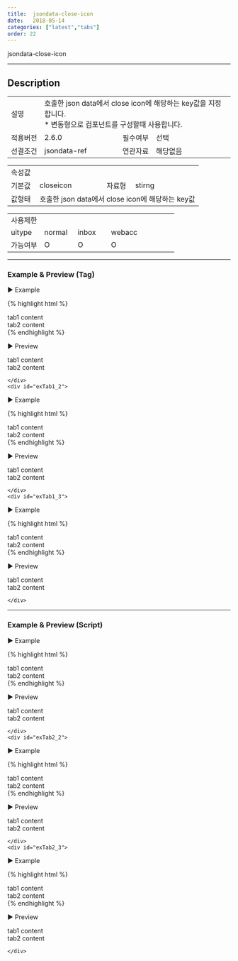 ```yaml
---
title:  jsondata-close-icon
date:   2018-05-14
categories: ["latest","tabs"]
order: 22
---
```


jsondata-close-icon

---

## Description

<table style="width:100%">
    <colgroup>
        <col width="15%"/>
        <col width="35%"/>
        <col width="15%"/>
        <col width="35%"/>
    </colgroup>
    <tr>
        <td class="tdTitle">설명</td>
        <td colspan="3">
            호출한 json data에서 close icon에 해당하는 key값을 지정합니다.<br>
            * 변동형으로 컴포넌트를 구성할때 사용합니다.
        </td>
    </tr>
    <tr>
        <td class="tdTitle">적용버전</td>
        <td>2.6.0</td>
        <td class="tdTitle">필수여부</td>
        <td>선택</td>
    </tr>
    <tr>
        <td class="tdTitle">선결조건</td>
        <td>jsondata-ref</td>
        <td class="tdTitle">연관자료</td>
        <td>해당없음</td>
    </tr>
</table>
<table style="width:100%">
    <colgroup>
        <col width="15%"/>
        <col width="35%"/>
        <col width="15%"/>
        <col width="35%"/>
    </colgroup>
    <tr>
        <td class="tdTitle tdBg" colspan="4">속성값</td>
    </tr>
    <tr>
        <td class="tdTitle">기본값</td>
        <td>closeicon</td>
        <td class="tdTitle">자료형</td>
        <td>stirng</td>
    </tr>
    <tr>
        <td class="tdTitle">값형태</td>
        <td colspan="3">호출한 json data에서 close icon에 해당하는 key값</td>
    </tr>
</table>
<table style="width:100%">
    <colgroup>
        <col width="20%"/>
        <col width="20%"/>
        <col width="20%"/>
        <col width="20%"/>
        <col width="20%"/>
    </colgroup>
    <tr>
        <td class="tdTitle tdBg" colspan="5">사용제한</td>
    </tr>
    <tr>
        <td>uitype</td>
        <td class="tdCenter">normal</td>
        <td class="tdCenter">inbox</td>
        <td class="tdCenter">webacc</td>
        <td></td>
    </tr>
    <tr>
        <td>가능여부</td>
        <td class="tdBlue tdCenter">O</td>
        <td class="tdBlue tdCenter">O</td>
        <td class="tdBlue tdCenter">O</td>
        <td></td>
    </tr>
</table>

---
### Example & Preview (Tag)

<sbux-tabs id="exTab1" name="exTab1" uitype="normal" title-target-id-array="exTab1_1^exTab1_2^exTab1_3" title-text-array="normal(변동형)^inbox(변동형)^webacc(변동형)" is-scrollable="false">
</sbux-tabs>
<div class="tab-content">
    <div id="exTab1_1">

▶ Example

{% highlight html %}
<script>
    var tabJsonData1 = [                
        { "id" : "0", "pid" : "-1", "order" : "1", "text" : "tab1", "targetid" : "tab1_1_1", "closeiconKey" : "true"},
        { "id" : "1", "pid" : "-1", "order" : "2", "text" : "tab2", "targetid" : "tab1_1_2", "closeiconKey" : "true" }
    ];  
</script>
<sbux-tabs id="sbIdx1_1" name="sbTagNm1_1" uitype="normal" jsondata-ref="tabJsonData1" jsondata-close-icon="closeiconKey" is-scrollable="false"></sbux-tabs>
<div class="tab-content">
    <div id="tab1_1_1">
        tab1 content
    </div>
    <div id="tab1_1_2">
        tab2 content
    </div>
</div>
{% endhighlight %}


<br>

▶ Preview 

<script>
    var tabJsonData1 = [                
        { "id" : "0", "pid" : "-1", "order" : "1", "text" : "tab1", "targetid" : "tab1_1_1", "closeiconKey" : "true"},
        { "id" : "1", "pid" : "-1", "order" : "2", "text" : "tab2", "targetid" : "tab1_1_2", "closeiconKey" : "true" }
    ];  
</script>
<sbux-tabs id="sbIdx1_1" name="sbTagNm1_1" uitype="normal" jsondata-ref="tabJsonData1" jsondata-close-icon="closeiconKey" is-scrollable="false"></sbux-tabs>
<div class="tab-content">
    <div id="tab1_1_1">
        tab1 content
    </div>
    <div id="tab1_1_2">
        tab2 content
    </div>
</div>

    </div>
    <div id="exTab1_2">

▶ Example

{% highlight html %}
<script>
    var tabJsonData2 = [                
        { "id" : "0", "pid" : "-1", "order" : "1", "text" : "tab1", "targetid" : "tab1_2_1", "closeiconKey" : "true" },
        { "id" : "1", "pid" : "-1", "order" : "2", "text" : "tab2", "targetid" : "tab1_2_2", "closeiconKey" : "true" }
    ];  
</script>
<sbux-tabs id="sbIdx1_2" name="sbTagNm1_2" uitype="inbox" jsondata-ref="tabJsonData2" jsondata-close-icon="closeiconKey" is-scrollable="false"></sbux-tabs>
<div class="tab-content">
    <div id="tab1_2_1">
        tab1 content
    </div>
    <div id="tab1_2_2">
        tab2 content
    </div>
</div>
{% endhighlight %}


<br>

▶ Preview 

<script>
    var tabJsonData2 = [                
        { "id" : "0", "pid" : "-1", "order" : "1", "text" : "tab1", "targetid" : "tab1_2_1", "closeiconKey" : "true" },
        { "id" : "1", "pid" : "-1", "order" : "2", "text" : "tab2", "targetid" : "tab1_2_2", "closeiconKey" : "true" }
    ];  
</script>
<sbux-tabs id="sbIdx1_2" name="sbTagNm1_2" uitype="inbox" jsondata-ref="tabJsonData2" jsondata-close-icon="closeiconKey" is-scrollable="false"></sbux-tabs>
<div class="tab-content">
    <div id="tab1_2_1">
        tab1 content
    </div>
    <div id="tab1_2_2">
        tab2 content
    </div>
</div>

    </div>
    <div id="exTab1_3">

▶ Example

{% highlight html %}
<script>
    var tabJsonData3 = [                
        { "id" : "0", "pid" : "-1", "order" : "1", "text" : "tab1", "targetid" : "tab1_3_1", "closeiconKey" : "true" },
        { "id" : "1", "pid" : "-1", "order" : "2", "text" : "tab2", "targetid" : "tab1_3_2", "closeiconKey" : "true" }
    ];  
</script>
<sbux-tabs id="sbIdx1_3" name="sbTagNm1_3" uitype="webacc" jsondata-ref="tabJsonData3" jsondata-close-icon="closeiconKey" is-scrollable="false"></sbux-tabs>
<div class="tab-content">
    <div id="tab1_3_1">
        tab1 content
    </div>
    <div id="tab1_3_2">
        tab2 content
    </div>
</div>
{% endhighlight %}


<br>

▶ Preview 

<script>
    var tabJsonData3 = [                
        { "id" : "0", "pid" : "-1", "order" : "1", "text" : "tab1", "targetid" : "tab1_3_1", "closeiconKey" : "true" },
        { "id" : "1", "pid" : "-1", "order" : "2", "text" : "tab2", "targetid" : "tab1_3_2", "closeiconKey" : "true" }
    ];  
</script>
<sbux-tabs id="sbIdx1_3" name="sbTagNm1_3" uitype="webacc" jsondata-ref="tabJsonData3" jsondata-close-icon="closeiconKey" is-scrollable="false"></sbux-tabs>
<div class="tab-content">
    <div id="tab1_3_1">
        tab1 content
    </div>
    <div id="tab1_3_2">
        tab2 content
    </div>
</div>

    </div>
</div>

---
### Example & Preview (Script)

<sbux-tabs id="exTab2" name="exTab2" uitype="normal" title-target-id-array="exTab2_1^exTab2_2^exTab2_3" title-text-array="normal(변동형)^inbox(변동형)^webacc(변동형)" is-scrollable="false">
</sbux-tabs>
<div class="tab-content">
    <div id="exTab2_1">

▶ Example

{% highlight html %}
<div id="sbArea2_1"></div>
<div class="tab-content">
    <div id="tab2_1_1">
        tab1 content
    </div>
    <div id="tab2_1_2">
        tab2 content
    </div>
</div>
<script>
    var tabJsonData4 = [                
        { "id" : "0", "pid" : "-1", "order" : "1", "text" : "tab1", "targetid" : "tab2_1_1", "closeiconKey" : "true" },
        { "id" : "1", "pid" : "-1", "order" : "2", "text" : "tab2", "targetid" : "tab2_1_2", "closeiconKey" : "true" }
    ]; 
    $(document).ready(function(){
        $('#sbArea2_1').sbTabs({
            name : 'sbScriptNm2_1',
            uitype : 'normal',
            jsondataRef : 'tabJsonData4',
            jsondataCloseIcon : 'closeiconKey',
            isScrollable : false
        });
    }); 
</script>
{% endhighlight %}

<br>

▶ Preview 

<div id="sbArea2_1"></div>
<div class="tab-content">
    <div id="tab2_1_1">
        tab1 content
    </div>
    <div id="tab2_1_2">
        tab2 content
    </div>
</div>
<script>
    var tabJsonData4 = [                
        { "id" : "0", "pid" : "-1", "order" : "1", "text" : "tab1", "targetid" : "tab2_1_1", "closeiconKey" : "true" },
        { "id" : "1", "pid" : "-1", "order" : "2", "text" : "tab2", "targetid" : "tab2_1_2", "closeiconKey" : "true" }
    ]; 
    $(document).ready(function(){
        $('#sbArea2_1').sbTabs({
            name : 'sbScriptNm2_1',
            uitype : 'normal',
            jsondataRef : 'tabJsonData4',
            jsondataCloseIcon : 'closeiconKey',
            isScrollable : false
        });
    }); 
</script>

    </div>
    <div id="exTab2_2">

▶ Example

{% highlight html %}
<div id="sbArea2_2"></div>
<div class="tab-content">
    <div id="tab2_2_1">
        tab1 content
    </div>
    <div id="tab2_2_2">
        tab2 content
    </div>
</div>
<script>
    var tabJsonData5 = [                
        { "id" : "0", "pid" : "-1", "order" : "1", "text" : "tab1", "targetid" : "tab2_2_1", "closeiconKey" : "true" },
        { "id" : "1", "pid" : "-1", "order" : "2", "text" : "tab2", "targetid" : "tab2_2_2", "closeiconKey" : "true" }
    ]; 
    $(document).ready(function(){
        $('#sbArea2_2').sbTabs({
            name : 'sbScriptNm2_2',
            uitype : 'inbox',
            jsondataRef : 'tabJsonData5',
            jsondataCloseIcon : 'closeiconKey',
            isScrollable : false
        });
    });  
</script>
{% endhighlight %}

<br>

▶ Preview 

<div id="sbArea2_2"></div>
<div class="tab-content">
    <div id="tab2_2_1">
        tab1 content
    </div>
    <div id="tab2_2_2">
        tab2 content
    </div>
</div>
<script>
    var tabJsonData5 = [                
        { "id" : "0", "pid" : "-1", "order" : "1", "text" : "tab1", "targetid" : "tab2_2_1", "closeiconKey" : "true" },
        { "id" : "1", "pid" : "-1", "order" : "2", "text" : "tab2", "targetid" : "tab2_2_2", "closeiconKey" : "true" }
    ]; 
    $(document).ready(function(){
        $('#sbArea2_2').sbTabs({
            name : 'sbScriptNm2_2',
            uitype : 'inbox',
            jsondataRef : 'tabJsonData5',
            jsondataCloseIcon : 'closeiconKey',
            isScrollable : false
        });
    });  
</script>

    </div>
    <div id="exTab2_3">

▶ Example

{% highlight html %}
<div id="sbArea2_3"></div>
<div class="tab-content">
    <div id="tab2_3_1">
        tab1 content
    </div>
    <div id="tab2_3_2">
        tab2 content
    </div>
</div>
<script>
    var tabJsonData6 = [                
        { "id" : "0", "pid" : "-1", "order" : "1", "text" : "tab1", "targetid" : "tab2_3_1", "closeiconKey" : "true" },
        { "id" : "1", "pid" : "-1", "order" : "2", "text" : "tab2", "targetid" : "tab2_3_2", "closeiconKey" : "true" }
    ]; 
    $(document).ready(function(){
        $('#sbArea2_3').sbTabs({
            name : 'sbScriptNm2_3',
            uitype : 'webacc',
            jsondataRef : 'tabJsonData6',
            jsondataCloseIcon : 'closeiconKey',
            isScrollable : false
        });
    });  
</script>
{% endhighlight %}

<br>

▶ Preview 

<div id="sbArea2_3"></div>
<div class="tab-content">
    <div id="tab2_3_1">
        tab1 content
    </div>
    <div id="tab2_3_2">
        tab2 content
    </div>
</div>
<script>
    var tabJsonData6 = [                
        { "id" : "0", "pid" : "-1", "order" : "1", "text" : "tab1", "targetid" : "tab2_3_1", "closeiconKey" : "true" },
        { "id" : "1", "pid" : "-1", "order" : "2", "text" : "tab2", "targetid" : "tab2_3_2", "closeiconKey" : "true" }
    ]; 
    $(document).ready(function(){
        $('#sbArea2_3').sbTabs({
            name : 'sbScriptNm2_3',
            uitype : 'webacc',
            jsondataRef : 'tabJsonData6',
            jsondataCloseIcon : 'closeiconKey',
            isScrollable : false
        });
    });  
</script>

    </div>
</div>